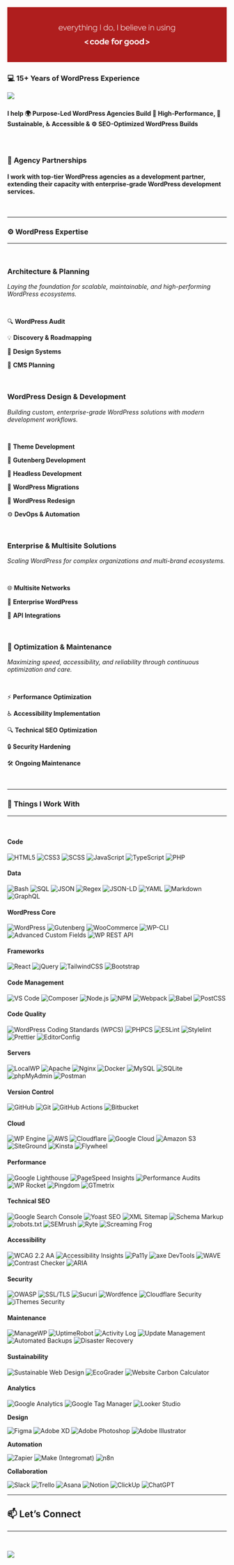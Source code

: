 <img src="gb-banner.png" alt="Muhammad AbuBakar | 15+ Years of WordPress Experience" />

<br>

### 💻 **15+ Years of WordPress Experience**

<a href="https://www.linkedin.com/in/abubakar89/"><img src="https://img.shields.io/badge/LinkedIn-0077B5?style=flat&logo=linkedin&logoColor=white" height="32px" style="height:32px !important "></a>

#### I help 🌍 Purpose-Led WordPress Agencies Build 🚀 High-Performance, 🌱 Sustainable, ♿ Accessible & ⚙️ SEO-Optimized WordPress Builds

<br>

### 💼 **Agency Partnerships**

#### I work with **top-tier WordPress agencies** as a **development partner**, extending their capacity with **enterprise-grade WordPress development services**.  

<br>

---

### ⚙️ **WordPress Expertise**

---

<br>

### **Architecture & Planning**

*Laying the foundation for scalable, maintainable, and high-performing WordPress ecosystems.*   

<br>

🔍 **WordPress Audit**

💡 **Discovery & Roadmapping** 

🎨 **Design Systems** 

🧩 **CMS Planning**

<br>

### **WordPress Design & Development**

*Building custom, enterprise-grade WordPress solutions with modern development workflows.*

<br>

🧱 **Theme Development**

🔲 **Gutenberg Development**  

🔗 **Headless Development**

🛫 **WordPress Migrations**

🎨 **WordPress Redesign**

⚙️ **DevOps & Automation**

<br>

### **Enterprise & Multisite Solutions**

*Scaling WordPress for complex organizations and multi-brand ecosystems.*

<br>  

🌐 **Multisite Networks** 

🏢 **Enterprise WordPress** 

🔌 **API Integrations**

<br>

### 🚀 **Optimization & Maintenance**

*Maximizing speed, accessibility, and reliability through continuous optimization and care.*

<br>  

⚡ **Performance Optimization**

♿ **Accessibility Implementation**

🔍 **Technical SEO Optimization**

🔒 **Security Hardening**

🛠️ **Ongoing Maintenance**

<br>

---

### 🧰 **Things I Work With**

---

<br>

#### **Code**

![HTML5](https://img.shields.io/badge/HTML5-E34F26?style=flat&logo=html5&logoColor=white)
![CSS3](https://img.shields.io/badge/CSS3-1572B6?style=flat&logo=css3&logoColor=white) 
![SCSS](https://img.shields.io/badge/SCSS-CC6699?style=flat&logo=sass&logoColor=white) 
![JavaScript](https://img.shields.io/badge/JavaScript-F7DF1E?style=flat&logo=javascript&logoColor=black)
![TypeScript](https://img.shields.io/badge/TypeScript-3178C6?style=flat&logo=typescript&logoColor=white)
![PHP](https://img.shields.io/badge/PHP-777BB4?style=flat&logo=php&logoColor=white)

#### **Data**

![Bash](https://img.shields.io/badge/Bash-121011?style=flat&logo=gnu-bash&logoColor=white)
![SQL](https://img.shields.io/badge/SQL-336791?style=flat&logo=postgresql&logoColor=white)
![JSON](https://img.shields.io/badge/JSON-000000?style=flat&logo=json&logoColor=white)
![Regex](https://img.shields.io/badge/Regex-FF4C00?style=flat&logo=regex&logoColor=white)
![JSON-LD](https://img.shields.io/badge/JSON--LD-000000?style=flat&logo=json&logoColor=white)
![YAML](https://img.shields.io/badge/YAML-CB171E?style=flat&logo=yaml&logoColor=white)
![Markdown](https://img.shields.io/badge/Markdown-000000?style=flat&logo=markdown&logoColor=white)
![GraphQL](https://img.shields.io/badge/GraphQL-E10098?style=flat&logo=graphql&logoColor=white)

#### **WordPress Core**

![WordPress](https://img.shields.io/badge/WordPress-21759B?style=flat&logo=wordpress&logoColor=white)
![Gutenberg](https://img.shields.io/badge/Gutenberg-000000?style=flat&logo=wordpress&logoColor=white)
![WooCommerce](https://img.shields.io/badge/WooCommerce-96588A?style=flat&logo=woocommerce&logoColor=white)
![WP-CLI](https://img.shields.io/badge/WP--CLI-23282D?style=flat&logo=terminal&logoColor=white)
![Advanced Custom Fields](https://img.shields.io/badge/Advanced_Custom_Fields-00C7B7?style=flat&logo=wordpress&logoColor=white)
![WP REST API](https://img.shields.io/badge/WP_REST_API-23282D?style=flat&logo=wordpress&logoColor=white)

#### **Frameworks**

![React](https://img.shields.io/badge/React-20232A?style=flat&logo=react&logoColor=61DAFB)
![jQuery](https://img.shields.io/badge/jQuery-0769AD?style=flat&logo=jquery&logoColor=white)
![TailwindCSS](https://img.shields.io/badge/Tailwind_CSS-38B2AC?style=flat&logo=tailwind-css&logoColor=white)
![Bootstrap](https://img.shields.io/badge/Bootstrap-7952B3?style=flat&logo=bootstrap&logoColor=white)

#### **Code Management**

![VS Code](https://img.shields.io/badge/VS_Code-007ACC?style=flat&logo=visualstudiocode&logoColor=white)
![Composer](https://img.shields.io/badge/Composer-885630?style=flat&logo=composer&logoColor=white)
![Node.js](https://img.shields.io/badge/Node.js-43853D?style=flat&logo=node.js&logoColor=white)
![NPM](https://img.shields.io/badge/NPM-CB3837?style=flat&logo=npm&logoColor=white)
![Webpack](https://img.shields.io/badge/Webpack-8DD6F9?style=flat&logo=webpack&logoColor=black)
![Babel](https://img.shields.io/badge/Babel-F9DC3E?style=flat&logo=babel&logoColor=black)
![PostCSS](https://img.shields.io/badge/PostCSS-DD3A0A?style=flat&logo=postcss&logoColor=white)

#### **Code Quality**

![WordPress Coding Standards (WPCS)](https://img.shields.io/badge/WPCS-21759B?style=flat&logo=wordpress&logoColor=white)
![PHPCS](https://img.shields.io/badge/PHPCS-4F5B93?style=flat&logo=php&logoColor=white)
![ESLint](https://img.shields.io/badge/ESLint-4B32C3?style=flat&logo=eslint&logoColor=white)
![Stylelint](https://img.shields.io/badge/Stylelint-263238?style=flat&logo=stylelint&logoColor=white)
![Prettier](https://img.shields.io/badge/Prettier-F7B93E?style=flat&logo=prettier&logoColor=white)
![EditorConfig](https://img.shields.io/badge/EditorConfig-000000?style=flat&logo=editorconfig&logoColor=white)

#### **Servers**

![LocalWP](https://img.shields.io/badge/Local_WP-069E79?style=flat&logo=flywheel&logoColor=white)
![Apache](https://img.shields.io/badge/Apache-D22128?style=flat&logo=apache&logoColor=white)
![Nginx](https://img.shields.io/badge/Nginx-009639?style=flat&logo=nginx&logoColor=white)
![Docker](https://img.shields.io/badge/Docker-2496ED?style=flat&logo=docker&logoColor=white)
![MySQL](https://img.shields.io/badge/MySQL-4479A1?style=flat&logo=mysql&logoColor=white)
![SQLite](https://img.shields.io/badge/SQLite-003B57?style=flat&logo=sqlite&logoColor=white)
![phpMyAdmin](https://img.shields.io/badge/phpMyAdmin-6C78AF?style=flat&logo=phpmyadmin&logoColor=white)
![Postman](https://img.shields.io/badge/Postman-FF6C37?style=flat&logo=postman&logoColor=white)

#### **Version Control**

![GitHub](https://img.shields.io/badge/GitHub-181717?style=flat&logo=github&logoColor=white)
![Git](https://img.shields.io/badge/Git-F05032?style=flat&logo=git&logoColor=white)
![GitHub Actions](https://img.shields.io/badge/GitHub_Actions-2088FF?style=flat&logo=githubactions&logoColor=white)
![Bitbucket](https://img.shields.io/badge/Bitbucket-0052CC?style=flat&logo=bitbucket&logoColor=white)

#### **Cloud**

![WP Engine](https://img.shields.io/badge/WP_Engine-0ECAD4?style=flat&logo=wpengine&logoColor=white)
![AWS](https://img.shields.io/badge/Amazon_AWS-232F3E?style=flat&logo=amazonaws&logoColor=white)
![Cloudflare](https://img.shields.io/badge/Cloudflare-F38020?style=flat&logo=cloudflare&logoColor=white)
![Google Cloud](https://img.shields.io/badge/Google_Cloud-4285F4?style=flat&logo=googlecloud&logoColor=white)
![Amazon S3](https://img.shields.io/badge/Amazon_S3-569A31?style=flat&logo=amazons3&logoColor=white)
![SiteGround](https://img.shields.io/badge/SiteGround-0D61A9?style=flat&logo=siteground&logoColor=white)
![Kinsta](https://img.shields.io/badge/Kinsta-5A2FD8?style=flat&logo=kinsta&logoColor=white)
![Flywheel](https://img.shields.io/badge/Flywheel-2EB8AC?style=flat&logo=flywheel&logoColor=white)

#### **Performance**

![Google Lighthouse](https://img.shields.io/badge/Lighthouse-F44B21?style=flat&logo=lighthouse&logoColor=white)
![PageSpeed Insights](https://img.shields.io/badge/PageSpeed_Insights-4285F4?style=flat&logo=googlechrome&logoColor=white)
![Performance Audits](https://img.shields.io/badge/Performance_Audits-F44B21?style=flat&logoColor=white)
![WP Rocket](https://img.shields.io/badge/WP_Rocket-F56640?style=flat&logo=wordpress&logoColor=white)
![Pingdom](https://img.shields.io/badge/Pingdom-FEC111?style=flat&logo=solarwinds&logoColor=white)
![GTmetrix](https://img.shields.io/badge/GTmetrix-0098FF?style=flat&logo=googlechrome&logoColor=white)

#### **Technical SEO**

![Google Search Console](https://img.shields.io/badge/Search_Console-458CF5?style=flat&logo=google&logoColor=white)
![Yoast SEO](https://img.shields.io/badge/Yoast_SEO-9F2B68?style=flat&logo=yoast&logoColor=white)
![XML Sitemap](https://img.shields.io/badge/XML_Sitemap-4285F4?style=flat&logo=sitemap&logoColor=white)
![Schema Markup](https://img.shields.io/badge/Schema_Markup-FF6600?style=flat&logo=schemaorg&logoColor=white)
![robots.txt](https://img.shields.io/badge/robots.txt-000000?style=flat&logo=robots&logoColor=white)
![SEMrush](https://img.shields.io/badge/SEMrush-FF642D?style=flat&logo=semrush&logoColor=white)
![Ryte](https://img.shields.io/badge/Ryte-009B77?style=flat&logo=ryte&logoColor=white)
![Screaming Frog](https://img.shields.io/badge/Screaming_Frog-40C000?style=flat&logo=froggy&logoColor=white)

#### **Accessibility**

![WCAG 2.2 AA](https://img.shields.io/badge/WCAG_2.2_AA-0033A0?style=flat&logo=w3c&logoColor=white)
![Accessibility Insights](https://img.shields.io/badge/Accessibility_Insights-2D9BF0?style=flat&logo=microsoftaccessibilityinsights&logoColor=white)
![Pa11y](https://img.shields.io/badge/Pa11y-0D47A1?style=flat&logo=accessibility&logoColor=white)
![axe DevTools](https://img.shields.io/badge/axe_DevTools-663399?style=flat&logo=axe&logoColor=white)
![WAVE](https://img.shields.io/badge/WAVE_Tool-004990?style=flat&logo=w3c&logoColor=white)
![Contrast Checker](https://img.shields.io/badge/Contrast_Checker-000000?style=flat&logo=contrast&logoColor=white)
![ARIA](https://img.shields.io/badge/WAI--ARIA-005A9C?style=flat&logo=w3c&logoColor=white)

#### **Security**

![OWASP](https://img.shields.io/badge/OWASP_Top_10-000000?style=flat&logo=owasp&logoColor=white)
![SSL/TLS](https://img.shields.io/badge/SSL_/_TLS-003366?style=flat&logo=letsencrypt&logoColor=white)
![Sucuri](https://img.shields.io/badge/Sucuri-00A63F?style=flat&logo=sucuri&logoColor=white)
![Wordfence](https://img.shields.io/badge/Wordfence-2E9AFE?style=flat&logo=shield&logoColor=white)
![Cloudflare Security](https://img.shields.io/badge/Cloudflare_Security-F38020?style=flat&logo=cloudflare&logoColor=white)
![iThemes Security](https://img.shields.io/badge/iThemes_Security-23282D?style=flat&logo=wordpress&logoColor=white)

#### **Maintenance**

![ManageWP](https://img.shields.io/badge/ManageWP-1D72B8?style=flat&logo=wordpress&logoColor=white)
![UptimeRobot](https://img.shields.io/badge/UptimeRobot-3EB650?style=flat&logo=checkmarx&logoColor=white)
![Activity Log](https://img.shields.io/badge/Activity_Log-23282D?style=flat&logo=wordpress&logoColor=white)
![Update Management](https://img.shields.io/badge/Update_Management-21759B?style=flat&logo=wordpress&logoColor=white)
![Automated Backups](https://img.shields.io/badge/Automated_Backups-00BE28?style=flat&logo=cloud&logoColor=white)
![Disaster Recovery](https://img.shields.io/badge/Disaster_Recovery-FF0000?style=flat&logo=lifebuoy&logoColor=white)

#### **Sustainability**

![Sustainable Web Design](https://img.shields.io/badge/Sustainable_Web_Design-2E8B57?style=flat&logo=leaflet&logoColor=white)
![EcoGrader](https://img.shields.io/badge/EcoGrader-6DB33F?style=flat&logoColor=white)
![Website Carbon Calculator](https://img.shields.io/badge/Website_Carbon-228B22?style=flat&logo=leaflet&logoColor=white)

#### **Analytics**

![Google Analytics](https://img.shields.io/badge/Google_Analytics-E37400?style=flat&logo=googleanalytics&logoColor=white)
![Google Tag Manager](https://img.shields.io/badge/Tag_Manager-246FDB?style=flat&logo=googletagmanager&logoColor=white)
![Looker Studio](https://img.shields.io/badge/Looker_Studio-4285F4?style=flat&logo=looker&logoColor=white)

**Design**

![Figma](https://img.shields.io/badge/Figma-F24E1E?style=flat&logo=figma&logoColor=white)
![Adobe XD](https://img.shields.io/badge/Adobe_XD-FF61F6?style=flat&logo=adobe-xd&logoColor=white)
![Adobe Photoshop](https://img.shields.io/badge/Adobe_Photoshop-31A8FF?style=flat&logo=adobe-photoshop&logoColor=white)
![Adobe Illustrator](https://img.shields.io/badge/Adobe_Illustrator-FF9A00?style=flat&logo=adobe-illustrator&logoColor=white)

**Automation**

![Zapier](https://img.shields.io/badge/Zapier-FF4A00?style=flat&logo=zapier&logoColor=white)
![Make (Integromat)](https://img.shields.io/badge/Make_(Integromat)-2D9BF0?style=flat&logo=make&logoColor=white)
![n8n](https://img.shields.io/badge/n8n-AE8CFF?style=flat&logo=n8n&logoColor=white)

**Collaboration**

![Slack](https://img.shields.io/badge/Slack-4A154B?style=flat&logo=slack&logoColor=white)
![Trello](https://img.shields.io/badge/Trello-0052CC?style=flat&logo=trello&logoColor=white)
![Asana](https://img.shields.io/badge/Asana-F06A6A?style=flat&logo=asana&logoColor=white)
![Notion](https://img.shields.io/badge/Notion-000000?style=flat&logo=notion&logoColor=white)
![ClickUp](https://img.shields.io/badge/ClickUp-7B68EE?style=flat&logo=clickup&logoColor=white)
![ChatGPT](https://img.shields.io/badge/ChatGPT-74aa9c?style=flat&logo=openai&logoColor=white)

---

## 📫 **Let’s Connect** 

---

<br>

<a href="https://www.linkedin.com/in/abubakar89/"><img src="https://img.shields.io/badge/LinkedIn-0077B5?style=flat&logo=linkedin&logoColor=white" height="32"></a>

<br>



